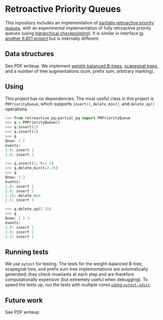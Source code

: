 # Retroactive Priority Queues

This repository includes an implementation of [partially retroactive priority queues](https://erikdemaine.org/papers/Retroactive_TALG/), with an experimental implementation of fully retroactive priority queues (using [hierarchical checkpointing](https://erikdemaine.org/papers/FullyRetroactive_WADS2015/)). It is similar in interface [to another 6.851 project](https://github.com/6851-2021/retroactive-priority-queue) but is internally different. 

## Data structures
See PDF writeup. We implement [weight-balanced B-trees](https://erikdemaine.org/papers/CacheObliviousBTrees_SICOMP/paper.pdf), [scapegoat trees](https://opendatastructures.org/newhtml/ods/latex/scapegoat.html), and a number of tree augmentations (sum, prefix sum, arbitrary marking).

## Using
This project has no dependencies.  The most useful class in this project is `PRPriorityQueue`, which supports `insert()`, `delete_min()`, and `delete_op()` operations.
```python
>>> from retroactive_pq.partial_pq import PRPriorityQueue
>>> q = PRPriorityQueue()
>>> q.insert(1)
>>> q.insert(2)
>>> q
Qnow: 1 2
events:
1.0: insert 1
2.0: insert 2

>>> q.insert(3, t=2.5)
>>> q.delete_min(t=2.25)
>>> q
Qnow: 2 3
events:
1.0: insert 1
2.0: insert 2
2.25: delete min
2.5: insert 3

>>> q.delete_op(2.25)
>>> q
Qnow: 1 2 3
events:
1.0: insert 1
2.0: insert 2
2.5: insert 3
```

## Running tests
We use `pytest` for testing. The tests for the weight-balanced B-tree, scapegoat tree, and prefix sum tree implementations are automatically generated; they check invariants at each step and are therefore computationally expensive (but extremely useful when debugging). To speed the tests up, run the tests with multiple cores [using `pytest-xdist`](https://pypi.org/project/pytest-xdist/).

## Future work
See PDF writeup.
